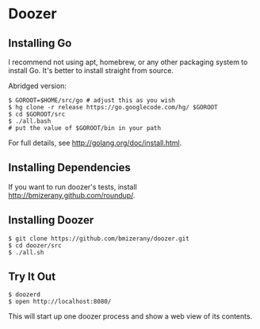 # Doozer

## Installing Go

I recommend not using apt, homebrew, or any other packaging system to install
Go. It's better to install straight from source.

Abridged version:

    $ GOROOT=$HOME/src/go # adjust this as you wish
    $ hg clone -r release https://go.googlecode.com/hg/ $GOROOT
    $ cd $GOROOT/src
    $ ./all.bash
    # put the value of $GOROOT/bin in your path

For full details, see <http://golang.org/doc/install.html>.

## Installing Dependencies

If you want to run doozer's tests, install
<http://bmizerany.github.com/roundup/>.

## Installing Doozer

    $ git clone https://github.com/bmizerany/doozer.git
    $ cd doozer/src
    $ ./all.sh

## Try It Out

    $ doozerd
    $ open http://localhost:8080/

This will start up one doozer process and show a web view of its contents.
